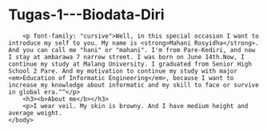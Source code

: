 Tugas-1---Biodata-Diri
======================
<!DOCTYPE html>
<html>
  <head>
		<title>biodata dalam paragraf</title>
	</head>
	<body>

		<p font-family: "cursive">Well, in this special occasion I want to introduce my self to you. My name is <strong>Mahani Rosyidha</strong>. And you can call me "hani" or "mahani". I'm from Pare-Kediri, and now I stay at ambarawa 7 narrow street. I was born on June 14th.Now, I continue my study at Malang University. I graduated from Senior High School 2 Pare. And my motivation to continue my study with major <em>Education of Informatic Engineering</em>, because I want to increase my knowledge about informatic and my skill to face or survive in global era.^^</p>
		<h3><b>About me</b></h3>
		<p>I wear veil. My skin is browny. And I have medium height and average weight.
	</body>

</html>

